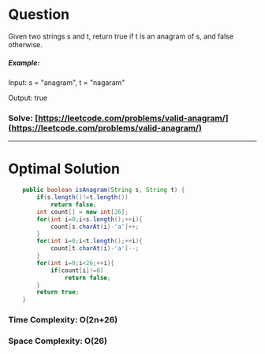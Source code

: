 # Question

Given two strings s and t, return true if t is an anagram of s, and false otherwise.
 



##### Example:

Input: s = "anagram", t = "nagaram"

Output: true



### Solve: [https://leetcode.com/problems/valid-anagram/](https://leetcode.com/problems/valid-anagram/)

***

# Optimal Solution
        

``` java
    public boolean isAnagram(String s, String t) {
        if(s.length()!=t.length())
            return false;
        int count[] = new int[26];
        for(int i=0;i<s.length();++i){
            count[s.charAt(i)-'a']++;
        }   
        for(int i=0;i<t.length();++i){
            count[t.charAt(i)-'a']--;
        }
        for(int i=0;i<26;++i){
            if(count[i]!=0)
                return false;
        }
        return true;
    }
```

### Time Complexity: O(2n+26) 
### Space Complexity: O(26)